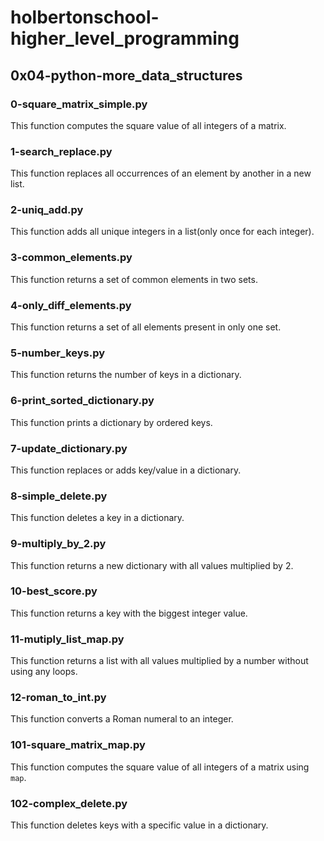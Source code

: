 # holbertonschool-higher_level_programming
## 0x04-python-more_data_structures
### 0-square_matrix_simple.py
This function computes the square value of all integers of a matrix.
### 1-search_replace.py
This function replaces all occurrences of an element by another in a new list.
### 2-uniq_add.py
This function adds all unique integers in a list(only once for each integer).
### 3-common_elements.py
This function returns a set of common elements in two sets.
### 4-only_diff_elements.py
This function returns a set of all elements present in only one set.
### 5-number_keys.py
This function returns the number of keys in a dictionary.
### 6-print_sorted_dictionary.py
This function prints a dictionary by ordered keys.
### 7-update_dictionary.py
This function replaces or adds key/value in a dictionary.
### 8-simple_delete.py
This function deletes a key in a dictionary.
### 9-multiply_by_2.py
This function returns a new dictionary with all values multiplied by 2.
### 10-best_score.py
This function returns a key with the biggest integer value.
### 11-mutiply_list_map.py
This function returns a list with all values multiplied by a number without using any loops.
### 12-roman_to_int.py
This function converts a Roman numeral to an integer.
### 101-square_matrix_map.py
This function computes the square value of all integers of a matrix using `map`.
### 102-complex_delete.py
This function deletes keys with a specific value in a dictionary.
